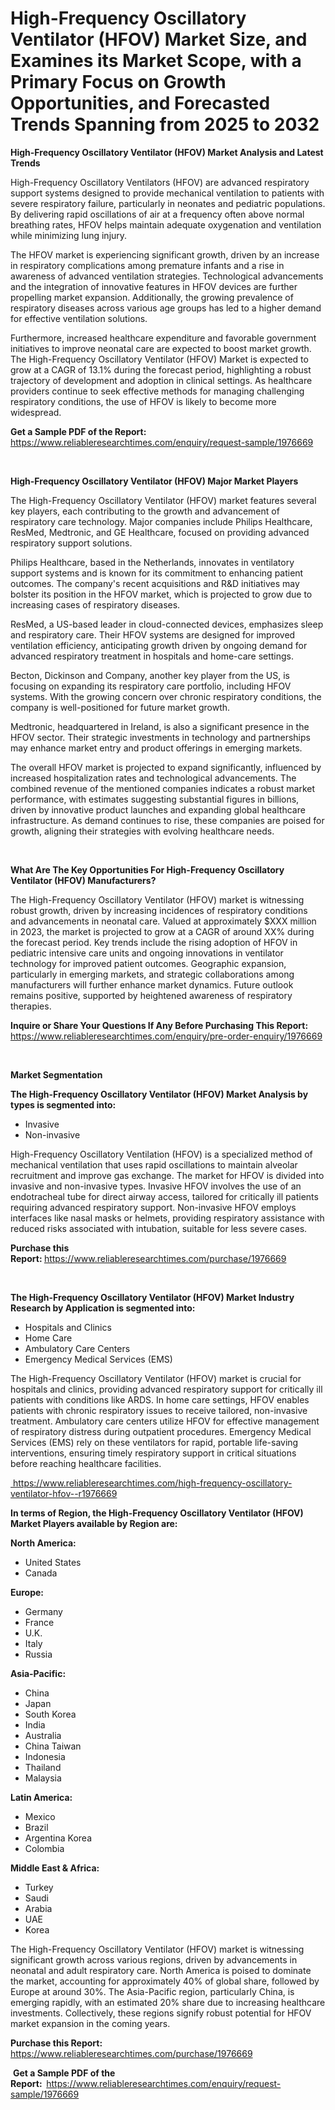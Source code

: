 <p><h1>High-Frequency Oscillatory Ventilator (HFOV) Market Size, and Examines its Market Scope, with a Primary Focus on Growth Opportunities, and Forecasted Trends Spanning from 2025 to 2032</h1></p><p><strong>High-Frequency Oscillatory Ventilator (HFOV) Market Analysis and Latest Trends</strong></p>
<p><p>High-Frequency Oscillatory Ventilators (HFOV) are advanced respiratory support systems designed to provide mechanical ventilation to patients with severe respiratory failure, particularly in neonates and pediatric populations. By delivering rapid oscillations of air at a frequency often above normal breathing rates, HFOV helps maintain adequate oxygenation and ventilation while minimizing lung injury.</p><p>The HFOV market is experiencing significant growth, driven by an increase in respiratory complications among premature infants and a rise in awareness of advanced ventilation strategies. Technological advancements and the integration of innovative features in HFOV devices are further propelling market expansion. Additionally, the growing prevalence of respiratory diseases across various age groups has led to a higher demand for effective ventilation solutions.</p><p>Furthermore, increased healthcare expenditure and favorable government initiatives to improve neonatal care are expected to boost market growth. The High-Frequency Oscillatory Ventilator (HFOV) Market is expected to grow at a CAGR of 13.1% during the forecast period, highlighting a robust trajectory of development and adoption in clinical settings. As healthcare providers continue to seek effective methods for managing challenging respiratory conditions, the use of HFOV is likely to become more widespread.</p></p>
<p><strong>Get a Sample PDF of the Report:&nbsp;</strong> <a href="https://www.reliableresearchtimes.com/enquiry/request-sample/1976669?utm_campaign=2219&utm_medium=2&utm_source=Github&utm_content=ia&utm_term=16042025&utm_id=high-frequency-oscillatory-ventilator-hfov">https://www.reliableresearchtimes.com/enquiry/request-sample/1976669</a></p>
<p>&nbsp;</p>
<p><strong>High-Frequency Oscillatory Ventilator (HFOV) Major Market Players</strong></p>
<p><p>The High-Frequency Oscillatory Ventilator (HFOV) market features several key players, each contributing to the growth and advancement of respiratory care technology. Major companies include Philips Healthcare, ResMed, Medtronic, and GE Healthcare, focused on providing advanced respiratory support solutions.</p><p>Philips Healthcare, based in the Netherlands, innovates in ventilatory support systems and is known for its commitment to enhancing patient outcomes. The company's recent acquisitions and R&D initiatives may bolster its position in the HFOV market, which is projected to grow due to increasing cases of respiratory diseases.</p><p>ResMed, a US-based leader in cloud-connected devices, emphasizes sleep and respiratory care. Their HFOV systems are designed for improved ventilation efficiency, anticipating growth driven by ongoing demand for advanced respiratory treatment in hospitals and home-care settings.</p><p>Becton, Dickinson and Company, another key player from the US, is focusing on expanding its respiratory care portfolio, including HFOV systems. With the growing concern over chronic respiratory conditions, the company is well-positioned for future market growth.</p><p>Medtronic, headquartered in Ireland, is also a significant presence in the HFOV sector. Their strategic investments in technology and partnerships may enhance market entry and product offerings in emerging markets.</p><p>The overall HFOV market is projected to expand significantly, influenced by increased hospitalization rates and technological advancements. The combined revenue of the mentioned companies indicates a robust market performance, with estimates suggesting substantial figures in billions, driven by innovative product launches and expanding global healthcare infrastructure. As demand continues to rise, these companies are poised for growth, aligning their strategies with evolving healthcare needs.</p></p>
<p>&nbsp;</p>
<p><strong>What Are The Key Opportunities For High-Frequency Oscillatory Ventilator (HFOV) Manufacturers?</strong></p>
<p><p>The High-Frequency Oscillatory Ventilator (HFOV) market is witnessing robust growth, driven by increasing incidences of respiratory conditions and advancements in neonatal care. Valued at approximately $XXX million in 2023, the market is projected to grow at a CAGR of around XX% during the forecast period. Key trends include the rising adoption of HFOV in pediatric intensive care units and ongoing innovations in ventilator technology for improved patient outcomes. Geographic expansion, particularly in emerging markets, and strategic collaborations among manufacturers will further enhance market dynamics. Future outlook remains positive, supported by heightened awareness of respiratory therapies.</p></p>
<p><strong>Inquire or Share Your Questions If Any Before Purchasing This Report:</strong> <a href="https://www.reliableresearchtimes.com/enquiry/pre-order-enquiry/1976669?utm_campaign=2219&utm_medium=2&utm_source=Github&utm_content=ia&utm_term=16042025&utm_id=high-frequency-oscillatory-ventilator-hfov">https://www.reliableresearchtimes.com/enquiry/pre-order-enquiry/1976669</a></p>
<p>&nbsp;</p>
<p><strong>Market Segmentation</strong></p>
<p><strong>The High-Frequency Oscillatory Ventilator (HFOV) Market Analysis by types is segmented into:</strong></p>
<p><ul><li>Invasive</li><li>Non-invasive</li></ul></p>
<p><p>High-Frequency Oscillatory Ventilation (HFOV) is a specialized method of mechanical ventilation that uses rapid oscillations to maintain alveolar recruitment and improve gas exchange. The market for HFOV is divided into invasive and non-invasive types. Invasive HFOV involves the use of an endotracheal tube for direct airway access, tailored for critically ill patients requiring advanced respiratory support. Non-invasive HFOV employs interfaces like nasal masks or helmets, providing respiratory assistance with reduced risks associated with intubation, suitable for less severe cases.</p></p>
<p><strong>Purchase this Report:&nbsp;</strong><a href="https://www.reliableresearchtimes.com/purchase/1976669?utm_campaign=2219&utm_medium=2&utm_source=Github&utm_content=ia&utm_term=16042025&utm_id=high-frequency-oscillatory-ventilator-hfov">https://www.reliableresearchtimes.com/purchase/1976669</a></p>
<p>&nbsp;</p>
<p><strong>The High-Frequency Oscillatory Ventilator (HFOV) Market Industry Research by Application is segmented into:</strong></p>
<p><ul><li>Hospitals and Clinics</li><li>Home Care</li><li>Ambulatory Care Centers</li><li>Emergency Medical Services (EMS)</li></ul></p>
<p><p>The High-Frequency Oscillatory Ventilator (HFOV) market is crucial for hospitals and clinics, providing advanced respiratory support for critically ill patients with conditions like ARDS. In home care settings, HFOV enables patients with chronic respiratory issues to receive tailored, non-invasive treatment. Ambulatory care centers utilize HFOV for effective management of respiratory distress during outpatient procedures. Emergency Medical Services (EMS) rely on these ventilators for rapid, portable life-saving interventions, ensuring timely respiratory support in critical situations before reaching healthcare facilities.</p></p>
<p><a href="https://www.reliableresearchtimes.com/high-frequency-oscillatory-ventilator-hfov--r1976669?utm_campaign=2219&utm_medium=2&utm_source=Github&utm_content=ia&utm_term=16042025&utm_id=high-frequency-oscillatory-ventilator-hfov">&nbsp;https://www.reliableresearchtimes.com/high-frequency-oscillatory-ventilator-hfov--r1976669</a></p>
<p><strong>In terms of Region, the High-Frequency Oscillatory Ventilator (HFOV) Market Players available by Region are:</strong></p>
<p>
    <p> <strong> North America: </strong>
        <ul>
            <li>United States</li>
            <li>Canada</li>
        </ul>
        </p> 
    <p> <strong> Europe: </strong>
        <ul>
            <li>Germany</li>
            <li>France</li>
            <li>U.K.</li>
            <li>Italy</li>
            <li>Russia</li>
        </ul>
        </p> 
    <p> <strong> Asia-Pacific: </strong>
        <ul>
            <li>China</li>
            <li>Japan</li>
            <li>South Korea</li>
            <li>India</li>
            <li>Australia</li>
            <li>China Taiwan</li>
            <li>Indonesia</li>
            <li>Thailand</li>
            <li>Malaysia</li>
        </ul>
        </p> 
    <p> <strong> Latin America: </strong>
        <ul>
            <li>Mexico</li>
            <li>Brazil</li>
            <li>Argentina Korea</li>
            <li>Colombia</li>
        </ul>
        </p> 
    <p> <strong> Middle East & Africa: </strong>
        <ul>
            <li>Turkey</li>
            <li>Saudi</li>
            <li>Arabia</li>
            <li>UAE</li>
            <li>Korea</li>
        </ul>
    </p>
    </p>
<p><p>The High-Frequency Oscillatory Ventilator (HFOV) market is witnessing significant growth across various regions, driven by advancements in neonatal and adult respiratory care. North America is poised to dominate the market, accounting for approximately 40% of global share, followed by Europe at around 30%. The Asia-Pacific region, particularly China, is emerging rapidly, with an estimated 20% share due to increasing healthcare investments. Collectively, these regions signify robust potential for HFOV market expansion in the coming years.</p></p>
<p><strong>Purchase this Report: </strong><a href="https://www.reliableresearchtimes.com/purchase/1976669?utm_campaign=2219&utm_medium=2&utm_source=Github&utm_content=ia&utm_term=16042025&utm_id=high-frequency-oscillatory-ventilator-hfov">https://www.reliableresearchtimes.com/purchase/1976669</a></p>
<p>&nbsp;<strong>Get a Sample PDF of the Report:&nbsp;&nbsp;</strong><a href="https://www.reliableresearchtimes.com/enquiry/request-sample/1976669?utm_campaign=2219&utm_medium=2&utm_source=Github&utm_content=ia&utm_term=16042025&utm_id=high-frequency-oscillatory-ventilator-hfov">https://www.reliableresearchtimes.com/enquiry/request-sample/1976669</a></p>
<p><strong></strong></p>
<p><p></p><p></p><p></p></p>